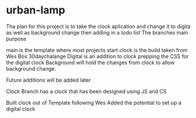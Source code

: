 ﻿# urban-lamp
Tha plan for this project is to take the clock aplication and change it to digita as well as background change then adding in a todo list The branches main purpose

main is the template where most projects start clock is the build taken from Wes Bos 30daychalange Digital is an addition to clock prepping the CSS for the digital clock Background will hold the changes from clock to allow background change.

Future additions will be added later

Clock Branch has a clock that has been designed using JS and CS

Built clock out of Template following Wes
Added the potential to set up a digital clock
